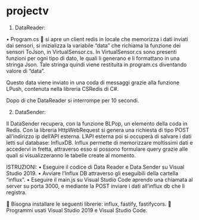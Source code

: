 # projectv

1.	DataReader: 

•	Program.cs  si apre un client redis in locale che memorizza i dati inviati dai sensori, si inizializza la variabile “data” che richiama la funzione dei sensori ToJson, in VirtualSensor.cs.
In VirtualSensor.cs sono presenti funzioni per ogni tipo di dato, le quali li generano e li formattano in una stringa Json. 
Tale stringa quindi viene restituita in program.cs diventando valore di “data”.

Questo data viene inviato in una coda di messaggi  grazie alla funzione LPush, contenuta nella libreria CSRedis di C#.

Dopo di che DataReader si interrompe per 10 secondi.

2.	DataSender: 

Il DataSender recupera, con la funzione BLPop, un elemento della coda in Redis. 
Con la libreria HttpWebRequest si genera una richiesta di tipo POST all’indirizzo ip dell’API esterna.
L’API esterna poi si occuperà di salvare i dati letti sul database: InfluxDB. 
Influx permette di memorizzare moltissimi dati e accedervi in fretta, attraverso esso si possono formulare query grazie alle quali si visualizzeranno le tabelle create al momento. 


ISTRUZIONI: 
•	Eseguire il codice di Data Reader e Data Sender su Visual Studio 2019. 
•	Avviare l’Influx DB attraverso gli eseguibili della cartella “influx”. 
•	Eseguire il main.js su Visual Studio Code aprendo una chiamata al server su porta 3000, e mediante la POST inviare i dati all’influx db che li registra. 

	Bisogna installare le seguenti librerie: influx, fastify, fastifycors. 
	Programmi usati Visual Studio 2019 e Visual Studio Code.




